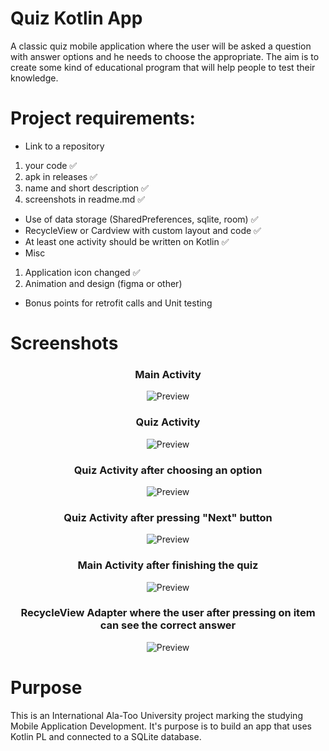 # Quiz Kotlin App
A classic quiz mobile application where the user will be asked a question with answer options and he needs to choose the appropriate. The aim is to create some kind of educational program that will help people to test their knowledge. 

# Project requirements:
* Link to a repository 
1) your code :white_check_mark:
2) apk in releases :white_check_mark:
3) name and short description :white_check_mark:
4) screenshots in readme.md :white_check_mark:
* Use of data storage (SharedPreferences, sqlite, room) :white_check_mark:
* RecycleView or Cardview with custom layout and code :white_check_mark:
* At least one activity should be written on Kotlin :white_check_mark:
* Misc  
1) Application icon changed :white_check_mark:
2) Animation and design (figma or other)
* Bonus points for retrofit calls and Unit testing 

# Screenshots

<h3 align="center"><strong>Main Activity</strong></h3>
<p align="center">
  <img src="https://i.ibb.co/wyh6S4k/quiz-app-1.png" alt="Preview"/>
</p>

<h3 align="center"><strong>Quiz Activity</strong></h3>
<p align="center">
  <img src="https://i.ibb.co/3NnjyKX/quiz-app-2.png" alt="Preview"/>
</p>

<h3 align="center"><strong>Quiz Activity after choosing an option</strong></h3>
<p align="center">
  <img src="https://i.ibb.co/VQCDsMh/quiz-app-3.png" alt="Preview"/>
</p>

<h3 align="center"><strong>Quiz Activity after pressing "Next" button</strong></h3>
<p align="center">
  <img src="https://i.ibb.co/DYVmNp0/quiz-app-4.png" alt="Preview"/>
</p>

<h3 align="center"><strong>Main Activity after finishing the quiz</strong></h3>
<p align="center">
  <img src="https://i.ibb.co/9WBxjyk/quiz-app-5.png" alt="Preview"/>
</p>

<h3 align="center"><strong>RecycleView Adapter where the user after pressing on item can see the correct answer</strong></h3>
<p align="center">
  <img src="https://i.ibb.co/z7h1Mym/quiz-app-6.png" alt="Preview"/>
</p>

# Purpose

This is an International Ala-Too University project marking the studying Mobile Application Development. It's purpose is to build an app that uses Kotlin PL and connected to a SQLite database.
